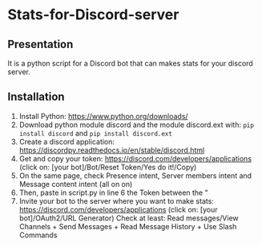 # Stats-for-Discord-server
## Presentation
It is a python script for a Discord bot that can makes stats for your discord server.
## Installation

1. Install Python: https://www.python.org/downloads/
2. Download python module discord and the module discord.ext with: `pip install discord` and `pip install discord.ext`
3. Create a discord application: https://discordpy.readthedocs.io/en/stable/discord.html
4. Get and copy your token: https://discord.com/developers/applications (click on: [your bot]/Bot/Reset Token/Yes do it!/Copy)
5. On the same page, check Presence intent, Server members intent and Message content intent (all on on)
6. Then, paste in script.py in line 6 the Token between the "
7. Invite your bot to the server where you want to make stats: https://discord.com/developers/applications (click on: [your bot]/OAuth2/URL Generator)
Check at least: Read messages/View Channels + Send Messages + Read Message History + Use Slash Commands
